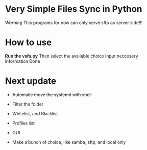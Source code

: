 # Very Simple Files Sync in Python
<i>Warning</i>
This programs for now can only serve sftp as server side!!!

# How to use

<b>Run the vsfs.py</b>
Then select the available choice
Input neccesery information
Done

# Next update

- ~~Automatic move the systemd with shell~~

- Filter the folder

- Whitelist, and Blacklist

- Profiles list

- GUI

- Make a bunch of choice, like samba, sftp, and local only